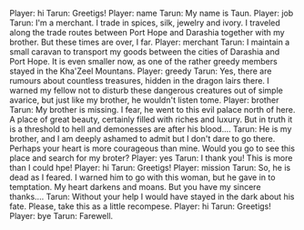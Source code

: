 Player: hi
Tarun: Greetigs!
Player: name
Tarun: My name is Taun.
Player: job
Tarun: I'm a merchant. I trade in spices, silk, jewelry and ivory. I traveled along the trade routes between Port Hope and Darashia together with my brother. But these times are over, I far.
Player: merchant
Tarun: I maintain a small caravan to transport my goods between the cities of Darashia and Port Hope. It is even smaller now, as one of the rather greedy members stayed in the Kha'Zeel Mountans.
Player: greedy
Tarun: Yes, there are rumours about countless treasures, hidden in the dragon lairs there. I warned my fellow not to disturb these dangerous creatures out of simple avarice, but just like my brother, he wouldn't listen tome.
Player: brother
Tarun: My brother is missing. I fear, he went to this evil palace north of here. A place of great beauty, certainly filled with riches and luxury. But in truth it is a threshold to hell and demonesses are after his blood....
Tarun: He is my brother, and I am deeply ashamed to admit but I don't dare to go there. Perhaps your heart is more courageous than mine. Would you go to see this place and search for my broter?
Player: yes
Tarun: I thank you! This is more than I could hpe!
Player: hi
Tarun: Greetigs!
Player: mission
Tarun: So, he is dead as I feared. I warned him to go with this woman, but he gave in to temptation. My heart darkens and moans. But you have my sincere thanks....
Tarun: Without your help I would have stayed in the dark about his fate. Please, take this as a little recompese.
Player: hi
Tarun: Greetigs!
Player: bye
Tarun: Farewell.